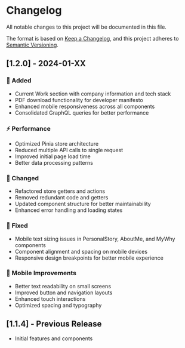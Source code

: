 # Changelog

All notable changes to this project will be documented in this file.

The format is based on [Keep a Changelog](https://keepachangelog.com/en/1.0.0/),
and this project adheres to [Semantic Versioning](https://semver.org/spec/v2.0.0.html).

## [1.2.0] - 2024-01-XX

### 🚀 Added
- Current Work section with company information and tech stack
- PDF download functionality for developer manifesto
- Enhanced mobile responsiveness across all components
- Consolidated GraphQL queries for better performance

### ⚡ Performance
- Optimized Pinia store architecture
- Reduced multiple API calls to single request
- Improved initial page load time
- Better data processing patterns

### 🔧 Changed
- Refactored store getters and actions
- Removed redundant code and getters
- Updated component structure for better maintainability
- Enhanced error handling and loading states

### 🐛 Fixed
- Mobile text sizing issues in PersonalStory, AboutMe, and MyWhy components
- Component alignment and spacing on mobile devices
- Responsive design breakpoints for better mobile experience

### 📱 Mobile Improvements
- Better text readability on small screens
- Improved button and navigation layouts
- Enhanced touch interactions
- Optimized spacing and typography

## [1.1.4] - Previous Release
- Initial features and components
